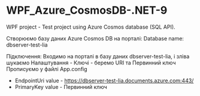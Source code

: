 # WPF_Azure_CosmosDB-.NET-9
WPF project - Test project using Azure Cosmos database (SQL API).

Створюємо базу даних Azure Cosmos DB на порталі:
Database name: dbserver-test-lia

Підключення:
Входимо на порталі в базу даних dbserver-test-lia, і зліва шукаємо Налаштування - Ключі - беремо URI та Первинний ключ
Прописуємо у файлі App.config
 - EndpointUri value - https://dbserver-test-lia.documents.azure.com:443/
 - PrimaryKey value - Первинний ключ